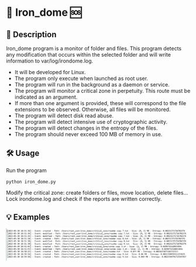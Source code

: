# 👀 Iron_dome 🆘
## 📝 Description
Iron_dome program is a monitor of folder and files. This program detects any modification that occurs within the selected folder and will write information to var/log/irondome.log.

* It will be developed for Linux.
* The program only execute when launched as root user.
* The program will run in the background as a daemon or service.
* The program will monitor a critical zone in perpetuity. This route must be indicated
as an argument.
* If more than one argument is provided, these will correspond to the file extensions
to be observed. Otherwise, all files will be monitored.
* The program will detect disk read abuse.
* The program will detect intensive use of cryptographic activity.
* The program will detect changes in the entropy of the files.
* The program should never exceed 100 MB of memory in use.

## 🛠️ Usage
Run the program

```
python iron_dome.py
```

Modify the critical zone: create folders or files, move location, delete files...
Lock irondome.log and check if the reports are written correctly.

## 💡 Examples
![Logs](/iron_dome/logs.PNG)